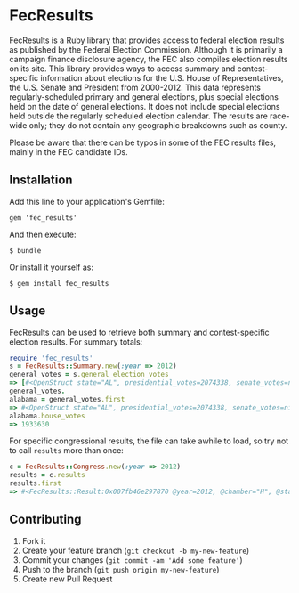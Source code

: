 # FecResults

FecResults is a Ruby library that provides access to federal election results as published by the Federal Election Commission. Although it is primarily a campaign finance disclosure agency, the FEC also compiles election results on its site. This library provides ways to access summary and contest-specific information about elections for the U.S. House of Representatives, the U.S. Senate and President from 2000-2012. This data represents regularly-scheduled primary and general elections, plus special elections held on the date of general elections. It does not include special elections held outside the regularly scheduled election calendar. The results are race-wide only; they do not contain any geographic breakdowns such as county.

Please be aware that there can be typos in some of the FEC results files, mainly in the FEC candidate IDs.

## Installation

Add this line to your application's Gemfile:

    gem 'fec_results'

And then execute:

    $ bundle

Or install it yourself as:

    $ gem install fec_results

## Usage

FecResults can be used to retrieve both summary and contest-specific election results. For summary totals:

```ruby
require 'fec_results'
s = FecResults::Summary.new(:year => 2012)
general_votes = s.general_election_votes
=> [#<OpenStruct state="AL", presidential_votes=2074338, senate_votes=nil, house_votes=1933630>, #<OpenStruct state="AK", presidential_votes=300495, senate_votes=nil, house_votes=289804>,...]
general_votes.
alabama = general_votes.first
=> #<OpenStruct state="AL", presidential_votes=2074338, senate_votes=nil, house_votes=1933630>
alabama.house_votes
=> 1933630
```
For specific congressional results, the file can take awhile to load, so try not to call `results` more than once:

```ruby
c = FecResults::Congress.new(:year => 2012)
results = c.results
results.first
=> #<FecResults::Result:0x007fb46e297870 @year=2012, @chamber="H", @state="AL", @district="01", @fec_id="H2AL01077", @incumbent=true, @candidate_last="Bonner", @candidate_first="Jo", @candidate_name="Bonner, Jo", @party="R", @primary_votes=48702, @primary_pct=55.54959907839358, @primary_unopposed=false, @runoff_votes=nil, @runoff_pct=nil, @general_votes=196374, @general_pct=97.85624588889553, @general_unopposed=false, @general_runoff_votes=nil, @general_runoff_pct=nil, @general_combined_party_votes=nil, @general_combined_party_pct=nil, @general_winner=true, @notes=nil>
```

	

## Contributing

1. Fork it
2. Create your feature branch (`git checkout -b my-new-feature`)
3. Commit your changes (`git commit -am 'Add some feature'`)
4. Push to the branch (`git push origin my-new-feature`)
5. Create new Pull Request
